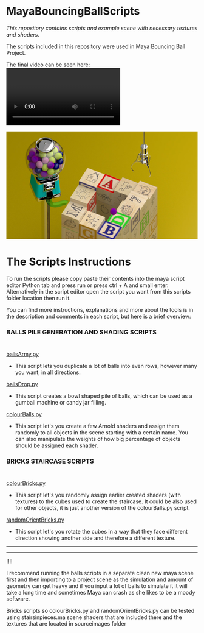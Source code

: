 # MayaBouncingBallScripts

*This repository contains scripts and example scene with necessary textures and shaders.*

The scripts included in this repository were used in Maya Bouncing Ball Project.

The final video can be seen here: ![video](/docs/Poczkai_Patrycja.mov)

![finalImage](/docs/finalImage.png)

# **The Scripts Instructions**

To run the scripts please copy paste their contents into the maya script editor Python tab and press run or press ctrl + A and small enter. Alternatively in the script editor open the script you want from this scripts folder location then run it.



You can find more instructions, explanations and more about the tools is in the description and comments in each script, but here is a brief overview:

### **BALLS PILE GENERATION AND SHADING SCRIPTS**
#
[ballsArmy.py](/scripts/ballsArmy.py)
- This script lets you duplicate a lot of balls into even rows, however many you want, in all directions.


[ballsDrop.py](/scripts/ballsDrop.py)
- This script creates a bowl shaped pile of balls, which can be used as a gumball machine or candy jar filling.


[colourBalls.py](/scripts/colourBalls.py)
- This script let's you create a few Arnold shaders and assign them randomly to all objects in the scene starting with a certain name. You can also manipulate the weights of how big percentage of objects should be assigned each shader. 



### **BRICKS STAIRCASE SCRIPTS**
#

[colourBricks.py](/scripts/colourBricks.py)
- This script let's you randomly assign earlier created shaders (with textures) to the cubes used to create the staircase. It could be also used for other objects, it is just another version of the colourBalls.py script.

[randomOrientBricks.py](/scripts/randomOrientBricks.py)
- This script let's you rotate the cubes in a way that they face different direction showing another side and therefore a different texture.  



___
___

!!!!

I recommend running the balls scripts in a separate clean new maya scene first and then importing to a project scene as the simulation and amount of geometry can get heavy and if you input a lot of balls to simulate it it will take a long time and sometimes Maya can crash as she likes to be a moody software.

Bricks scripts so colourBricks.py and randomOrientBricks.py can be tested using stairsinpieces.ma scene shaders that are included there and the textures that are located in sourceimages folder
